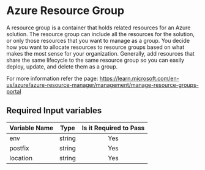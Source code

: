 # Azure Resource Group

A resource group is a container that holds related resources for an Azure solution. The resource group can include all the resources for the solution, or only those resources that you want to manage as a group. You decide how you want to allocate resources to resource groups based on what makes the most sense for your organization. Generally, add resources that share the same lifecycle to the same resource group so you can easily deploy, update, and delete them as a group.

For more information refer the page: https://learn.microsoft.com/en-us/azure/azure-resource-manager/management/manage-resource-groups-portal

## Required Input variables

| Variable Name  | Type  | Is it Required to Pass  |
|----------------|-------|:-----------------------:|
| env | string | Yes |
| postfix | string | Yes |
| location | string | Yes |


